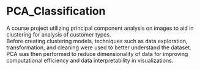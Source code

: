 # PCA_Classification
A course project utilizing principal component analysis on images to aid in clustering for analysis of customer types. <br>
Before creating clustering models, techniques such as data exploration, transformation, and cleaning were used to better understand the dataset.<br>
PCA was then performed to reduce dimensionality of data for improving computational efficiency and data interpretability in visualizations.
